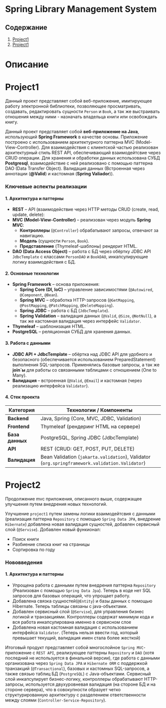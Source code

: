 # **Spring Library Management System**  

## Содержание
1. [Project1](#project1)
2. [Project1](#project2) 

# **Описание**  
# **Project1**  
 Данный проект представляет собой веб-приложение, имитирующее работу электронной библиотеки, позволяющее просматривать, создавать, редактировать сущности `Person` и `Book`, а так же выстраивать отношения между ними - назначать владельца книги или освобождать книгу.  

  Данный проект представляет собой **веб-приложение на Java**, использующий **Spring Framework** в качестве основы. Приложение построено с использованием архитектурного паттерна MVC (Model-View-Controller). Для взаимодействия с клиентской частью реализован архитектурный стиль REST API, обеспечивающий взаимодейтсвие через CRUD операции. Для хранения и обработки данных использована СУБД **Postgresql**, взаимодействие с ней реализовано с помощью паттерна DAO (Data Transfer Object). Валидация данных (Встроенная через аннотации (**@Valid**) и кастомная (**Spring Valiador**)).
 
### **Ключевые аспекты реализации**  

#### **1. Архитектура и паттерны**  
- **REST** – API (взаимодействие через HTTP методы CRUD (create, read, update,  delete):  
- **MVC (Model-View-Controller)** – реализован через модуль **Spring MVC**:  
  - **Контроллеры** (`@Controller`) обрабатывают запросы, отвечают за навигацию.
  - **Модель** (сущности `Person`, `Book`).  
  - **Представление** (Thymeleaf-шаблоны) рендерит HTML.  
- **DAO (Data Access Object)** – работа с БД через обёртку JDBC API `JdbcTemplate` с классами `PersonDAO` и `BookDAO`, инкапсулирующие логику взаимодействия с БД.  

#### **2. Основные технологии**  
- **Spring Framework** – основа приложения:  
  - **Spring Core (DI, IoC)** – управление зависимостями (`@Autowired`, `@Component`, `@Bean`).  
  - **Spring MVC** – обработка HTTP-запросов (`@GetMapping`, `@PostMapping`, `@PatchMapping`, `@DeleteMapping`).  
  - **Spring JDBC** – работа с БД (`JdbcTemplate`).  
  - **Spring Validation** – валидация данных (`@Valid`, `@Size`, `@NotNull`), а так же кастомная валидация через интерфейс `Validator`.  
- **Thymeleaf** – шаблонизация HTML.  
- **PostgreSQL** – реляционная СУБД для хранения данных.  

#### **3. Работа с данными**  
- **JDBC API + JdbcTemplate** – обёртка над JDBC API для удобного и безопасного (обеспечивается использованием PreparedStatement) выполнения SQL-запросов. Применялись базовые запросы, а так же **join`ы** для работы со связанными таблицами с отношением (One to Many).
- **Валидация** – встроенная (`@Valid`, `@Email`) и кастомная (через реализацию интерфейса `Validator`).  

#### **4. Стек проекта**  
| Категория      | Технологии / Компоненты                                                                       |
|----------------|-----------------------------------------------------------------------------------------------|
| **Backend**    | Java, Spring (Core, MVC, JDBC, Validation)                                                    |
| **Frontend**   | Thymeleaf (рендеринг HTML на сервере)                                                         |
| **База данных**| PostgreSQL, Spring JDBC (JdbcTemplate)                                                        |
| **API**        | REST (CRUD: GET, POST, PUT, DELETE)                                                           |
| **Валидация**  | Bean Validation (`jakarta.validation`), Validator (`org.springframework.validation.Validator`)|


# **Project2**  

Продолжение mvc приложения, описанного выше, содержащее улучшения путем внедрения новых технологий.

Улучшение `project1` путем замены логики взаимодейтсвия с данными (реализация паттерна `Repository` с помощью `Spring Data JPA`, внедрение `Hibernate`) добавлена новая валидация сущностей, добавлен сервисный слой (`@Servise`). Добавлен новый функионал:
- Поиск книги
- Разбиение списка книг на страницы
- Сортировка по году

### **Нововведения**  

#### **1. Архитектура и паттерны**  
- Упрощена работа с данными путем внедрения паттерна `Repository` (Реализован с помощью `Spring Data Jpa`). Теперь в коде нет SQL запросов для базовых операций, что упрощает работу. 
- Добавлена связка сущностей(`@Entity`) и базы данных с помощью Hibernate. Теперь таблицы связаны с java-объектами. 
- Добавлен сервисный слой (`@Servise`), для управления бизнес логикой и транзакциями. Контроллеры содержат минимум кода и вся работа инкапсулирована именно в сервисном слое
- Добавлена новая кастомная валидация с использованием интерфейса `Validator`. (Теперь нельзя ввести год, который превышает текущий, валидация имен стала более жесткой)

Итоговый продукт представляет собой многослойное `Spring MVC`-приложение с `REST API`, реализующее паттерны `Repository` и `DAO` (хотя последний не используется в финальной версии), где работа с данными организована через `Spring Data JPA` и `Hibernate ORM` с поддержкой транзакций (`@Transactional`), базовых и кастомных SQL-запросов, а также связью таблиц БД (`PostgreSQL`) с Java-объектами. Сервисный слой инкапсулирует бизнес-логику, контроллеры обрабатывают HTTP-запросы, используется двухуровневая валидация (на стороне БД и на стороне сервера), что в совокупности образует четко структурированную архитектуру с разделением ответственности между слоями (`Controller-Service-Repository`).






